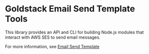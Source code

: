 # Goldstack Email Send Template Tools

This library provides an API and CLI for building Node.js modules that interact with AWS SES to send email messages.

For more information, see [Email Send Template](https://docs.goldstack.party/docs/templates/email-send)
